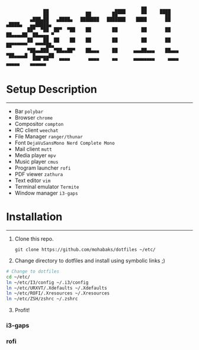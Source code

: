 ```
              ▄▄                         ▄▄▄▄      ██     ▄▄▄▄                         
              ██              ██        ██▀▀▀      ▀▀     ▀▀██                         
         ▄███▄██   ▄████▄   ███████   ███████    ████       ██       ▄████▄   ▄▄█████▄ 
        ██▀  ▀██  ██▀  ▀██    ██        ██         ██       ██      ██▄▄▄▄██  ██▄▄▄▄ ▀ 
        ██    ██  ██    ██    ██        ██         ██       ██      ██▀▀▀▀▀▀   ▀▀▀▀██▄ 
        ▀██▄▄███  ▀██▄▄██▀    ██▄▄▄     ██      ▄▄▄██▄▄▄    ██▄▄▄   ▀██▄▄▄▄█  █▄▄▄▄▄██ 
          ▀▀▀ ▀▀    ▀▀▀▀       ▀▀▀▀     ▀▀      ▀▀▀▀▀▀▀▀     ▀▀▀▀     ▀▀▀▀▀    ▀▀▀▀▀▀  
```

# Setup Description #
-----------------
- Bar `polybar`
- Browser `chrome`
- Compositor `compton`
- IRC client `weechat`
- File Manager `ranger/thunar`
- Font `DejaVuSansMono Nerd Complete Mono`
- Mail client `mutt`
- Media player `mpv`
- Music player `cmus`
- Program launcher `rofi`
- PDF viewer `zathura`
- Text editor `vim`
- Terminal emulator `Termite`
- Window manager `i3-gaps`

# Installation #
------------
1. Clone this repo.
   
   `git clone https://github.com/mohabaks/dotfiles ~/etc/`

2. Change directory to dotfiles and install using symbolic links ;)
```bash
# Change to dotfiles
cd ~/etc/
ln ~/etc/I3/config ~/.i3/config
ln ~/etc/URXVT/.Xdefaults ~/.Xdefaults
ln ~/etc/ROFI/.Xresources ~/.Xresources
ln ~/etc/ZSH/zshrc ~/.zshrc

```
3. Profit!


### i3-gaps ###
[](./I3/preview.png)

### rofi ###
[](./ROFI/preview.png])


